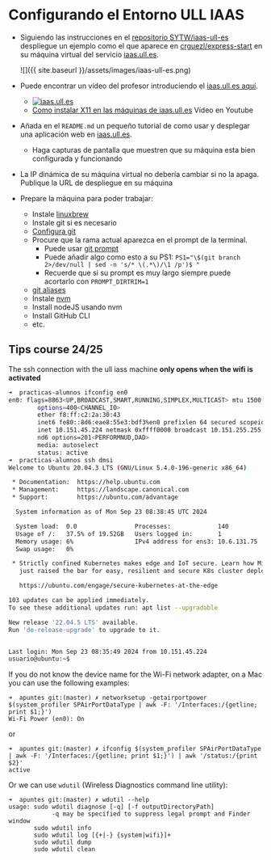 # Configurando el Entorno ULL IAAS

* Siguiendo las instrucciones en el  [repositorio SYTW/iaas-ull-es](https://github.com/SYTW/iaas-ull-es) despliegue un ejemplo como el que aparece en [crguezl/express-start](https://github.com/crguezl/express-start) en su máquina virtual del servicio [iaas.ull.es](https://iaas.ull.es).

  ![]({{ site.baseurl }}/assets/images/iaas-ull-es.png)
* Puede encontrar un vídeo del profesor introduciendo el [iaas.ull.es aquí](https://youtu.be/qKHgbV0lYbA).
    - [![iaas.ull.es](https://i3.ytimg.com/vi/qKHgbV0lYbA/hqdefault.jpg)](https://youtu.be/qKHgbV0lYbA)
    - [Como instalar X11 en las máquinas de iaas.ull.es](https://youtu.be/m2y0gq35Ujc) Vídeo en Youtube
* Añada en el `README.md` un pequeño tutorial de como usar y desplegar una aplicación web en [iaas.ull.es](iaas.ull.es).
  - Haga capturas de pantalla que muestren que su máquina esta bien configurada y funcionando
* La IP dinámica de su máquina virtual no debería cambiar si no la apaga. Publique la URL de despliegue en su máquina
* Prepare la máquina para poder trabajar:
  - Instale [linuxbrew](https://linuxbrew.sh/)
  - Instale git si es necesario
  - [Configura git](https://git-scm.com/book/en/v2/GitHub-Account-Setup-and-Configuration)
  - Procure que la rama actual aparezca en el prompt de la terminal. 
     - Puede usar [git prompt](https://github.com/git/git/blob/master/contrib/completion/git-prompt.sh)
     - Puede añadir algo como esto a su PS1: `PS1="\$(git branch 2>/dev/null | sed -n 's/* \(.*\)/\1 /p')$ "`
     - Recuerde que si su prompt es muy largo siempre puede acortarlo con `PROMPT_DIRTRIM=1`
  - [git aliases](https://git-scm.com/book/tr/v2/Git-Basics-Git-Aliases)
  - Instale [nvm](https://github.com/creationix/nvm)
  - Install nodeJS usando nvm
  - Install GitHub CLI
  - etc. 

## Tips course 24/25

The ssh connection with the ull iass machine **only opens when the wifi is activated**

```bash
➜  practicas-alumnos ifconfig en0
en0: flags=8863<UP,BROADCAST,SMART,RUNNING,SIMPLEX,MULTICAST> mtu 1500
        options=400<CHANNEL_IO>
        ether f8:ff:c2:2a:30:43
        inet6 fe80::8d6:eae8:55e3:bdf3%en0 prefixlen 64 secured scopeid 0x6 
        inet 10.151.45.224 netmask 0xffff0000 broadcast 10.151.255.255
        nd6 options=201<PERFORMNUD,DAD>
        media: autoselect
        status: active
➜  practicas-alumnos ssh dmsi    
Welcome to Ubuntu 20.04.3 LTS (GNU/Linux 5.4.0-196-generic x86_64)

 * Documentation:  https://help.ubuntu.com
 * Management:     https://landscape.canonical.com
 * Support:        https://ubuntu.com/advantage

  System information as of Mon Sep 23 08:38:45 UTC 2024

  System load:  0.0                Processes:             140
  Usage of /:   37.5% of 19.52GB   Users logged in:       1
  Memory usage: 6%                 IPv4 address for ens3: 10.6.131.75
  Swap usage:   0%

 * Strictly confined Kubernetes makes edge and IoT secure. Learn how MicroK8s
   just raised the bar for easy, resilient and secure K8s cluster deployment.

   https://ubuntu.com/engage/secure-kubernetes-at-the-edge

103 updates can be applied immediately.
To see these additional updates run: apt list --upgradable

New release '22.04.5 LTS' available.
Run 'do-release-upgrade' to upgrade to it.


Last login: Mon Sep 23 08:35:49 2024 from 10.151.45.224
usuario@ubuntu:~$  
```

If you do not know the device name for the Wi-Fi network adapter, on a Mac you can use the following examples:

```
➜  apuntes git:(master) ✗ networksetup -getairportpower $(system_profiler SPAirPortDataType | awk -F: '/Interfaces:/{getline; print $1;}')
Wi-Fi Power (en0): On
```

or 

```
➜  apuntes git:(master) ✗ ifconfig $(system_profiler SPAirPortDataType | awk -F: '/Interfaces:/{getline; print $1;}') | awk '/status:/{print $2}'
active
```

Or we can use `wdutil` (Wireless Diagnostics command line utility):

```
➜  apuntes git:(master) ✗ wdutil --help
usage: sudo wdutil diagnose [-q] [-f outputDirectoryPath]
            -q may be specified to suppress legal prompt and Finder window
       sudo wdutil info
       sudo wdutil log [{+|-} {system|wifi}]+
       sudo wdutil dump
       sudo wdutil clean
```